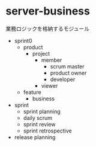 server-business
=====

業務ロジックを格納するモジュール
* sprint0
  * product
    * project
      * member
        * scrum master
        * product owner
        * developer 
      * viewer
  * feature
    * business
* sprint
  * sprint planning
  * daily scrum
  * sprint review
  * sprint retrospective
* release planning
